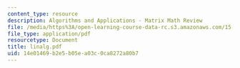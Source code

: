 ```yaml
---
content_type: resource
description: Algorithms and Applications - Matrix Math Review
file: /media/https%3A/open-learning-course-data-rc.s3.amazonaws.com/15-062-data-mining-spring-2003/14e01469b2e5b05ea03c0ca8272a80b7_linalg.pdf
file_type: application/pdf
resourcetype: Document
title: linalg.pdf
uid: 14e01469-b2e5-b05e-a03c-0ca8272a80b7
---
```

